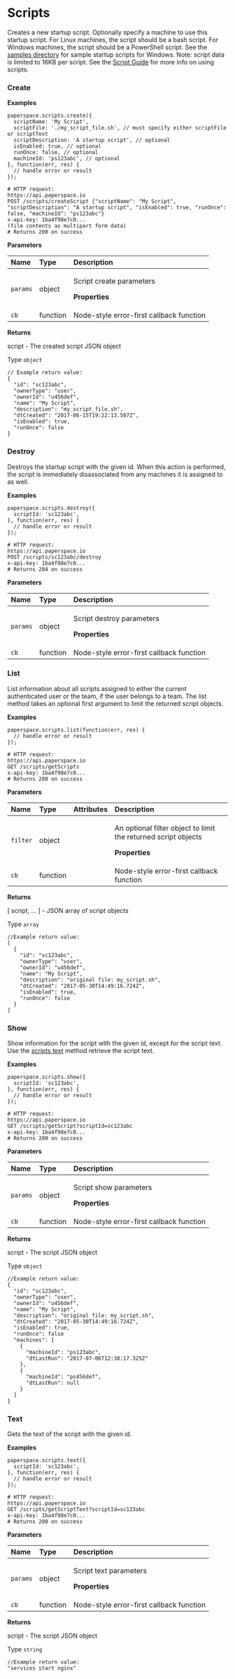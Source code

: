 # Scripts

Creates a new startup script. Optionally specify a machine to use this startup script. For Linux machines, the script should be a bash script. For Windows machines, the script should be a PowerShell script. See the [samples directory](https://github.com/Paperspace/paperspace-node/tree/master/samples) for sample startup scripts for Windows. Note: script data is limited to 16KB per script. See the [Script Guide](script-guide.md) for more info on using scripts.

### Create

**Examples**

```text
paperspace.scripts.create({
  scriptName: 'My Script',
  scriptFile: './my_script_file.sh', // must specify either scriptFile or scriptText
  scriptDescription: 'A startup script', // optional
  isEnabled: true, // optional
  runOnce: false, // optional
  machineId: 'ps123abc', // optional
}, function(err, res) {
  // handle error or result
});
```

```text
# HTTP request:
https://api.paperspace.io
POST /scripts/createScript {"scriptName": "My Script", "scriptDescription": "A startup script", "isEnabled": true, "runOnce": false, "machineId": "ps123abc"}
x-api-key: 1ba4f98e7c0...
(file contents as multipart form data)
# Returns 200 on success
```

**Parameters**

<table>
  <thead>
    <tr>
      <th style="text-align:left">Name</th>
      <th style="text-align:left">Type</th>
      <th style="text-align:left">Description</th>
    </tr>
  </thead>
  <tbody>
    <tr>
      <td style="text-align:left"><code>params</code>
      </td>
      <td style="text-align:left">object</td>
      <td style="text-align:left">
        <p>Script create parameters</p>
        <p><b>Properties</b>
        </p>
      </td>
    </tr>
    <tr>
      <td style="text-align:left"><code>cb</code>
      </td>
      <td style="text-align:left">function</td>
      <td style="text-align:left">Node-style error-first callback function</td>
    </tr>
  </tbody>
</table>

**Returns**

script - The created script JSON object 

Type `object`

```text
// Example return value:
{
  "id": "sc123abc",
  "ownerType": "user",
  "ownerId": "u456def",
  "name": "My Script",
  "description": "my_script_file.sh",
  "dtCreated": "2017-06-15T19:22:13.507Z",
  "isEnabled": true,
  "runOnce": false
}
```

### Destroy

Destroys the startup script with the given id. When this action is performed, the script is immediately disassociated from any machines it is assigned to as well.

**Examples**

```text
paperspace.scripts.destroy({
  scriptId: 'sc123abc',
}, function(err, res) {
  // handle error or result
});
```

```text
# HTTP request:
https://api.paperspace.io
POST /scripts/sc123abc/destroy
x-api-key: 1ba4f98e7c0...
# Returns 204 on success
```

**Parameters**

<table>
  <thead>
    <tr>
      <th style="text-align:left">Name</th>
      <th style="text-align:left">Type</th>
      <th style="text-align:left">Description</th>
    </tr>
  </thead>
  <tbody>
    <tr>
      <td style="text-align:left"><code>params</code>
      </td>
      <td style="text-align:left">object</td>
      <td style="text-align:left">
        <p>Script destroy parameters</p>
        <p><b>Properties</b>
        </p>
      </td>
    </tr>
    <tr>
      <td style="text-align:left"><code>cb</code>
      </td>
      <td style="text-align:left">function</td>
      <td style="text-align:left">Node-style error-first callback function</td>
    </tr>
  </tbody>
</table>

### List

List information about all scripts assigned to either the current authenticated user or the team, if the user belongs to a team. The list method takes an optional first argument to limit the returned script objects.

**Examples**

```text
paperspace.scripts.list(function(err, res) {
  // handle error or result
});
```

```text
# HTTP request:
https://api.paperspace.io
GET /scripts/getScripts
x-api-key: 1ba4f98e7c0...
# Returns 200 on success
```

**Parameters**

<table>
  <thead>
    <tr>
      <th style="text-align:left">Name</th>
      <th style="text-align:left">Type</th>
      <th style="text-align:left">Attributes</th>
      <th style="text-align:left">Description</th>
    </tr>
  </thead>
  <tbody>
    <tr>
      <td style="text-align:left"><code>filter</code>
      </td>
      <td style="text-align:left">object</td>
      <td style="text-align:left"></td>
      <td style="text-align:left">
        <p>An optional filter object to limit the returned script objects</p>
        <p><b>Properties</b>
        </p>
      </td>
    </tr>
    <tr>
      <td style="text-align:left"><code>cb</code>
      </td>
      <td style="text-align:left">function</td>
      <td style="text-align:left"></td>
      <td style="text-align:left">Node-style error-first callback function</td>
    </tr>
  </tbody>
</table>

**Returns**

\[ script, ... \] - JSON array of script objects 

Type `array`

```text
//Example return value:
[
  {
    "id": "sc123abc",
    "ownerType": "user",
    "ownerId": "u456def",
    "name": "My Script",
    "description": "original file: my_script.sh",
    "dtCreated": "2017-05-30T14:49:16.724Z",
    "isEnabled": true,
    "runOnce": false
  }
]
```

### Show

Show information for the script with the given id, except for the script text. Use the [scripts text](https://paperspace.github.io/paperspace-node/scripts.html#.text) method retrieve the script text.

**Examples**

```text
paperspace.scripts.show({
  scriptId: 'sc123abc',
}, function(err, res) {
  // handle error or result
});
```

```text
# HTTP request:
https://api.paperspace.io
GET /scripts/getScript?scriptId=sc123abc
x-api-key: 1ba4f98e7c0...
# Returns 200 on success
```

**Parameters**

<table>
  <thead>
    <tr>
      <th style="text-align:left">Name</th>
      <th style="text-align:left">Type</th>
      <th style="text-align:left">Description</th>
    </tr>
  </thead>
  <tbody>
    <tr>
      <td style="text-align:left"><code>params</code>
      </td>
      <td style="text-align:left">object</td>
      <td style="text-align:left">
        <p>Script show parameters</p>
        <p><b>Properties</b>
        </p>
      </td>
    </tr>
    <tr>
      <td style="text-align:left"><code>cb</code>
      </td>
      <td style="text-align:left">function</td>
      <td style="text-align:left">Node-style error-first callback function</td>
    </tr>
  </tbody>
</table>

**Returns**

script - The script JSON object 

Type `object`

```text
//Example return value:
{
  "id": "sc123abc",
  "ownerType": "user",
  "ownerId": "u456def",
  "name": "My Script",
  "description": "original file: my_script.sh",
  "dtCreated": "2017-05-30T14:49:16.724Z",
  "isEnabled": true,
  "runOnce": false
  "machines": [
    {
      "machineId": "ps123abc",
      "dtLastRun": "2017-07-06T12:38:17.325Z"
    },
    {
      "machineId": "ps456def",
      "dtLastRun": null
    }
  ]
}
```

### Text

Gets the text of the script with the given id.

**Examples**

```text
paperspace.scripts.text({
  scriptId: 'sc123abc',
}, function(err, res) {
  // handle error or result
});
```

```text
# HTTP request:
https://api.paperspace.io
GET /scripts/getScriptText?scriptId=sc123abc
x-api-key: 1ba4f98e7c0...
# Returns 200 on success
```

**Parameters**

<table>
  <thead>
    <tr>
      <th style="text-align:left">Name</th>
      <th style="text-align:left">Type</th>
      <th style="text-align:left">Description</th>
    </tr>
  </thead>
  <tbody>
    <tr>
      <td style="text-align:left"><code>params</code>
      </td>
      <td style="text-align:left">object</td>
      <td style="text-align:left">
        <p>Script text parameters</p>
        <p><b>Properties</b>
        </p>
      </td>
    </tr>
    <tr>
      <td style="text-align:left"><code>cb</code>
      </td>
      <td style="text-align:left">function</td>
      <td style="text-align:left">Node-style error-first callback function</td>
    </tr>
  </tbody>
</table>

**Returns**

script - The script JSON object 

Type `string`

```text
//Example return value:
"services start nginx"
```

